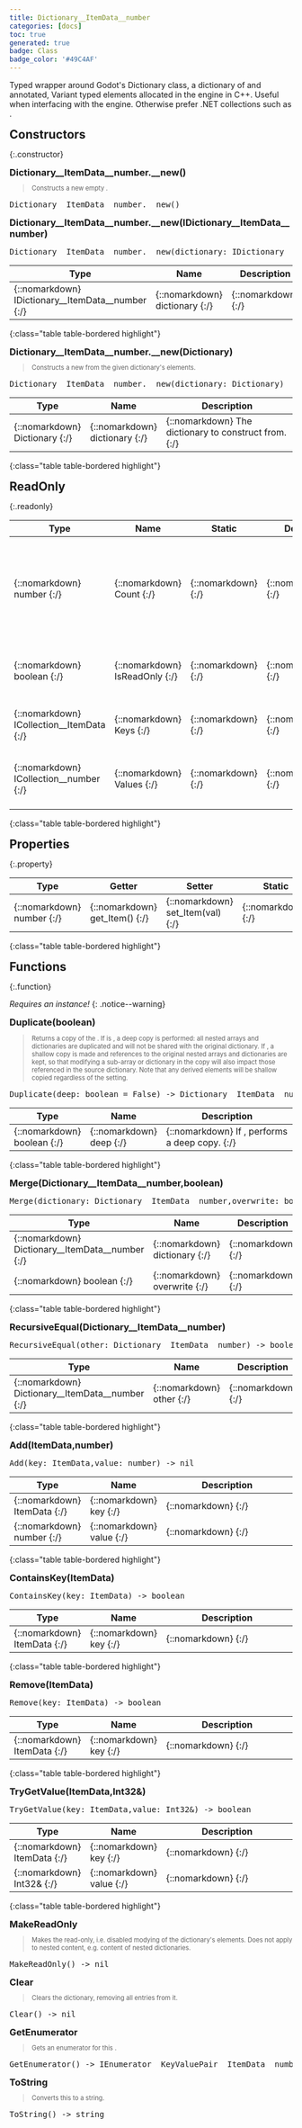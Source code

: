 ```yaml
---
title: Dictionary__ItemData__number
categories: [docs]
toc: true
generated: true
badge: Class
badge_color: '#49C4AF'
---
```

<style>
h2 {
    margin-top: 1rem;
    margin-bottom: 0.5rem;
    padding: 0;
}

h3 {
    margin-top: 0.25rem;
    margin-bottom: 0.25rem;
}

.notice--warning {
    margin-top: 0.25rem !important;
    margin-bottom: 1rem !important;
}
blockquote {
    margin-top: 0.4rem;
    margin-bottom: 0.25rem; 
}
blockquote p {
    margin-bottom: 0 !important;
    font-size: 0.8em !important;
}
table {width: 100%; }
td {width: 1px; }
td:last-child {width: 100%; }
#main {max-width: 1500px !important;}
h2.constructor::before {
  font-family: "Font Awesome 6 Free";
  font-weight: 900;
  content: "\f013";
  margin-right: 0.5em;
}
h2.readonly::before {
  font-family: "Font Awesome 6 Free";
  font-weight: 900;
  content: "\f023";
  margin-right: 0.5em;
}
h2.property::before {
  font-family: "Font Awesome 6 Free";
  font-weight: 900;
  content: "\f466";
  margin-right: 0.5em;
}
h2.function::before {
  font-family: "Font Awesome 6 Free";
  font-weight: 900;
  content: "\f0e7";
  margin-right: 0.5em;
}
</style>
            
Typed wrapper around Godot's Dictionary class, a dictionary of 
            and  annotated, Variant typed elements allocated in the engine in C++.
            Useful when interfacing with the engine. Otherwise prefer .NET collections
            such as .

## Constructors
{:.constructor}

### Dictionary__ItemData__number.__new()
> Constructs a new empty .
<div class ="highlighter-rouge">
<div class ="highlight">
<pre class ="highlight">
<span class='nf'>Dictionary__ItemData__number.__new</span>()
</pre>
</div>
</div>

### Dictionary__ItemData__number.__new(IDictionary__ItemData__number)
<div class ="highlighter-rouge">
<div class ="highlight">
<pre class ="highlight">
<span class='nf'>Dictionary__ItemData__number.__new</span>(<span class='o'>dictionary</span>: <span class='kt'>IDictionary__ItemData__number</span>)
</pre>
</div>
</div>

| Type | Name | Description
| --- | --- | --- |
| {::nomarkdown} <span class='kt'>IDictionary__ItemData__number</span> {:/} | {::nomarkdown} <span class='o'>dictionary</span> {:/} | {::nomarkdown} <span class='c'></span> {:/} |
{:class="table table-bordered highlight"}

### Dictionary__ItemData__number.__new(Dictionary)
> Constructs a new from the given dictionary's elements.
<div class ="highlighter-rouge">
<div class ="highlight">
<pre class ="highlight">
<span class='nf'>Dictionary__ItemData__number.__new</span>(<span class='o'>dictionary</span>: <span class='kt'>Dictionary</span>)
</pre>
</div>
</div>

| Type | Name | Description
| --- | --- | --- |
| {::nomarkdown} <span class='kt'>Dictionary</span> {:/} | {::nomarkdown} <span class='o'>dictionary</span> {:/} | {::nomarkdown} <span class='c'>The dictionary to construct from.</span> {:/} |
{:class="table table-bordered highlight"}

## ReadOnly
{:.readonly}

| Type | Name | Static | Default | Description |
| --- | --- | --- | --- | --- |
| {::nomarkdown} <span class='kt'>number</span> {:/} | {::nomarkdown} <span class='nf'>Count</span> {:/} | {::nomarkdown}   {:/} | {::nomarkdown}  {:/} | {::nomarkdown} <span class='c'>Returns the number of elements in this . This is also known as the size or length of the dictionary.</span> {:/} |
| {::nomarkdown} <span class='kt'>boolean</span> {:/} | {::nomarkdown} <span class='nf'>IsReadOnly</span> {:/} | {::nomarkdown}   {:/} | {::nomarkdown}  {:/} | {::nomarkdown} <span class='c'>Returns if the dictionary is read-only. See .</span> {:/} |
| {::nomarkdown} <span class='kt'>ICollection__ItemData</span> {:/} | {::nomarkdown} <span class='nf'>Keys</span> {:/} | {::nomarkdown}   {:/} | {::nomarkdown}  {:/} | {::nomarkdown} <span class='c'>Gets the collection of keys in this .</span> {:/} |
| {::nomarkdown} <span class='kt'>ICollection__number</span> {:/} | {::nomarkdown} <span class='nf'>Values</span> {:/} | {::nomarkdown}   {:/} | {::nomarkdown}  {:/} | {::nomarkdown} <span class='c'>Gets the collection of elements in this .</span> {:/} |
{:class="table table-bordered highlight"}

## Properties
{:.property}

| Type | Getter | Setter | Static | Default | Description |
| --- | --- | --- | --- | --- | --- |
| {::nomarkdown} <span class='kt'>number</span> {:/} | {::nomarkdown} <span class='nf'>get_Item</span>() {:/} | {::nomarkdown} <span class='nf'>set_Item</span>(<span class='o'>val</span>) {:/} | {::nomarkdown}   {:/} | {::nomarkdown}  {:/} | {::nomarkdown} <span class='c'></span> {:/} |
{:class="table table-bordered highlight"}

## Functions
{:.function}

*Requires an instance!*
{: .notice--warning}

### Duplicate(boolean)
> Returns a copy of the . If is , a deep copy is performed: all nested arrays and dictionaries are duplicated and will not be shared with the original dictionary. If , a shallow copy is made and references to the original nested arrays and dictionaries are kept, so that modifying a sub-array or dictionary in the copy will also impact those referenced in the source dictionary. Note that any derived elements will be shallow copied regardless of the setting.
<div class ="highlighter-rouge">
<div class ="highlight">
<pre class ="highlight">
<span class='nf'>Duplicate</span>(<span class='o'>deep</span>: <span class='kt'>boolean</span> = False) -> <span class='kt'>Dictionary__ItemData__number</span>
</pre>
</div>
</div>

| Type | Name | Description
| --- | --- | --- |
| {::nomarkdown} <span class='kt'>boolean</span> {:/} | {::nomarkdown} <span class='o'>deep</span> {:/} | {::nomarkdown} <span class='c'>If , performs a deep copy.</span> {:/} |
{:class="table table-bordered highlight"}

### Merge(Dictionary__ItemData__number,boolean)
<div class ="highlighter-rouge">
<div class ="highlight">
<pre class ="highlight">
<span class='nf'>Merge</span>(<span class='o'>dictionary</span>: <span class='kt'>Dictionary__ItemData__number</span>,<span class='o'>overwrite</span>: <span class='kt'>boolean</span> = False) -> <span class='kt'>nil</span>
</pre>
</div>
</div>

| Type | Name | Description
| --- | --- | --- |
| {::nomarkdown} <span class='kt'>Dictionary__ItemData__number</span> {:/} | {::nomarkdown} <span class='o'>dictionary</span> {:/} | {::nomarkdown} <span class='c'></span> {:/} |
| {::nomarkdown} <span class='kt'>boolean</span> {:/} | {::nomarkdown} <span class='o'>overwrite</span> {:/} | {::nomarkdown} <span class='c'></span> {:/} |
{:class="table table-bordered highlight"}

### RecursiveEqual(Dictionary__ItemData__number)
<div class ="highlighter-rouge">
<div class ="highlight">
<pre class ="highlight">
<span class='nf'>RecursiveEqual</span>(<span class='o'>other</span>: <span class='kt'>Dictionary__ItemData__number</span>) -> <span class='kt'>boolean</span>
</pre>
</div>
</div>

| Type | Name | Description
| --- | --- | --- |
| {::nomarkdown} <span class='kt'>Dictionary__ItemData__number</span> {:/} | {::nomarkdown} <span class='o'>other</span> {:/} | {::nomarkdown} <span class='c'></span> {:/} |
{:class="table table-bordered highlight"}

### Add(ItemData,number)
<div class ="highlighter-rouge">
<div class ="highlight">
<pre class ="highlight">
<span class='nf'>Add</span>(<span class='o'>key</span>: <span class='kt'>ItemData</span>,<span class='o'>value</span>: <span class='kt'>number</span>) -> <span class='kt'>nil</span>
</pre>
</div>
</div>

| Type | Name | Description
| --- | --- | --- |
| {::nomarkdown} <span class='kt'>ItemData</span> {:/} | {::nomarkdown} <span class='o'>key</span> {:/} | {::nomarkdown} <span class='c'></span> {:/} |
| {::nomarkdown} <span class='kt'>number</span> {:/} | {::nomarkdown} <span class='o'>value</span> {:/} | {::nomarkdown} <span class='c'></span> {:/} |
{:class="table table-bordered highlight"}

### ContainsKey(ItemData)
<div class ="highlighter-rouge">
<div class ="highlight">
<pre class ="highlight">
<span class='nf'>ContainsKey</span>(<span class='o'>key</span>: <span class='kt'>ItemData</span>) -> <span class='kt'>boolean</span>
</pre>
</div>
</div>

| Type | Name | Description
| --- | --- | --- |
| {::nomarkdown} <span class='kt'>ItemData</span> {:/} | {::nomarkdown} <span class='o'>key</span> {:/} | {::nomarkdown} <span class='c'></span> {:/} |
{:class="table table-bordered highlight"}

### Remove(ItemData)
<div class ="highlighter-rouge">
<div class ="highlight">
<pre class ="highlight">
<span class='nf'>Remove</span>(<span class='o'>key</span>: <span class='kt'>ItemData</span>) -> <span class='kt'>boolean</span>
</pre>
</div>
</div>

| Type | Name | Description
| --- | --- | --- |
| {::nomarkdown} <span class='kt'>ItemData</span> {:/} | {::nomarkdown} <span class='o'>key</span> {:/} | {::nomarkdown} <span class='c'></span> {:/} |
{:class="table table-bordered highlight"}

### TryGetValue(ItemData,Int32&)
<div class ="highlighter-rouge">
<div class ="highlight">
<pre class ="highlight">
<span class='nf'>TryGetValue</span>(<span class='o'>key</span>: <span class='kt'>ItemData</span>,<span class='o'>value</span>: <span class='kt'>Int32&</span>) -> <span class='kt'>boolean</span>
</pre>
</div>
</div>

| Type | Name | Description
| --- | --- | --- |
| {::nomarkdown} <span class='kt'>ItemData</span> {:/} | {::nomarkdown} <span class='o'>key</span> {:/} | {::nomarkdown} <span class='c'></span> {:/} |
| {::nomarkdown} <span class='kt'>Int32&</span> {:/} | {::nomarkdown} <span class='o'>value</span> {:/} | {::nomarkdown} <span class='c'></span> {:/} |
{:class="table table-bordered highlight"}

### MakeReadOnly
> Makes the read-only, i.e. disabled modying of the dictionary's elements. Does not apply to nested content, e.g. content of nested dictionaries.
<div class ="highlighter-rouge">
<div class ="highlight">
<pre class ="highlight">
<span class='nf'>MakeReadOnly</span>() -> <span class='kt'>nil</span>
</pre>
</div>
</div>

### Clear
> Clears the dictionary, removing all entries from it.
<div class ="highlighter-rouge">
<div class ="highlight">
<pre class ="highlight">
<span class='nf'>Clear</span>() -> <span class='kt'>nil</span>
</pre>
</div>
</div>

### GetEnumerator
> Gets an enumerator for this .
<div class ="highlighter-rouge">
<div class ="highlight">
<pre class ="highlight">
<span class='nf'>GetEnumerator</span>() -> <span class='kt'>IEnumerator__KeyValuePair__ItemData__number</span>
</pre>
</div>
</div>

### ToString
> Converts this to a string.
<div class ="highlighter-rouge">
<div class ="highlight">
<pre class ="highlight">
<span class='nf'>ToString</span>() -> <span class='kt'>string</span>
</pre>
</div>
</div>

